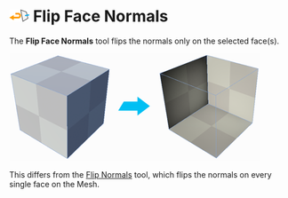 

# ![Flip Normals icon](images/icons/Face_FlipNormals.png) Flip Face Normals

The __Flip Face Normals__ tool flips the normals only on the selected face(s).

![Inside of cube is visible after Normals change](images/FlipFaceNormals_Example.png)

This differs from the [Flip Normals](Object_FlipNormals.md) tool, which flips the normals on every single face on the Mesh.